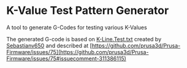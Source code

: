 # K-Value Test Pattern Generator
A tool to generate G-Codes for testing various K-Values

The generated G-code is based on [K-Line.Test.txt](https://github.com/prusa3d/Prusa-Firmware/files/1105704/K-Line.Test.txt) created by [Sebastianv650](https://github.com/Sebastianv650) and described at [https://github.com/prusa3d/Prusa-Firmware/issues/75](https://github.com/prusa3d/Prusa-Firmware/issues/75#issuecomment-311386115)

